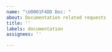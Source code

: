 ```yaml
---
name: "\U0001F4DD Doc: "
about: Documentation related requests
title: ''
labels: documentation
assignees: ''

---
```



